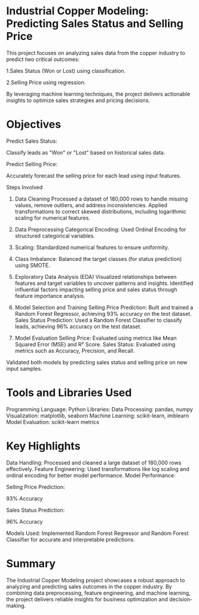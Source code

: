# Industrial Copper Modeling: Predicting Sales Status and Selling Price

This project focuses on analyzing sales data from the copper industry to predict two critical outcomes:


1.Sales Status (Won or Lost) using classification.

2.Selling Price using regression.

By leveraging machine learning techniques, the project delivers actionable insights to optimize sales strategies and pricing decisions.


# Objectives

Predict Sales Status:

Classify leads as "Won" or "Lost" based on historical sales data.

Predict Selling Price:

Accurately forecast the selling price for each lead using input features.

Steps Involved

1. Data Cleaning
Processed a dataset of 180,000 rows to handle missing values, remove outliers, and address inconsistencies.
Applied transformations to correct skewed distributions, including logarithmic scaling for numerical features.

2. Data Preprocessing
Categorical Encoding:
Used Ordinal Encoding for structured categorical variables.

3. Scaling:
Standardized numerical features to ensure uniformity.

4. Class Imbalance:
Balanced the target classes (for status prediction) using SMOTE.

5. Exploratory Data Analysis (EDA)
Visualized relationships between features and target variables to uncover patterns and insights.
Identified influential factors impacting selling price and sales status through feature importance analysis.

6. Model Selection and Training
Selling Price Prediction:
Built and trained a Random Forest Regressor, achieving 93% accuracy on the test dataset.
Sales Status Prediction:
Used a Random Forest Classifier to classify leads, achieving 96% accuracy on the test dataset.

9. Model Evaluation
Selling Price:
Evaluated using metrics like Mean Squared Error (MSE) and R² Score.
Sales Status:
Evaluated using metrics such as Accuracy, Precision, and Recall.

Validated both models by predicting sales status and selling price on new input samples.

# Tools and Libraries Used

Programming Language: Python
Libraries:
Data Processing: pandas, numpy
Visualization: matplotlib, seaborn
Machine Learning: scikit-learn, imblearn
Model Evaluation: scikit-learn metrics

# Key Highlights

Data Handling: Processed and cleaned a large dataset of 180,000 rows effectively.
Feature Engineering: Used transformations like log scaling and ordinal encoding for better model performance.
Model Performance:

Selling Price Prediction:

93% Accuracy


Sales Status Prediction:

96% Accuracy

Models Used: Implemented Random Forest Regressor and Random Forest Classifier for accurate and interpretable predictions. 

# Summary
The Industrial Copper Modeling project showcases a robust approach to analyzing and predicting sales outcomes in the copper industry. By combining data preprocessing, feature engineering, and machine learning, the project delivers reliable insights for business optimization and decision-making.
